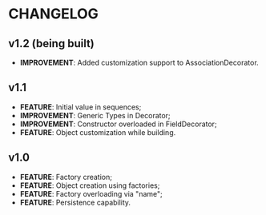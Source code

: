 # CHANGELOG

## v1.2 (being built)

* **IMPROVEMENT**: Added customization support to AssociationDecorator.

## v1.1

* **FEATURE**: Initial value in sequences;
* **IMPROVEMENT**: Generic Types in Decorator;
* **IMPROVEMENT**: Constructor overloaded in FieldDecorator;
* **FEATURE**: Object customization while building.

## v1.0

* **FEATURE**: Factory creation;
* **FEATURE**: Object creation using factories;
* **FEATURE**: Factory overloading via "name";
* **FEATURE**: Persistence capability.
